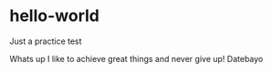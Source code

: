 # hello-world
Just a practice test

Whats up I like to achieve great things and never give up! Datebayo
